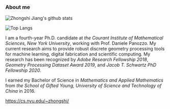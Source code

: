 ### About me
![Zhongshi Jiang's github stats](https://github-readme-stats.vercel.app/api?username=jiangzhongshi&count_private=true&show_icons=true)

![Top Langs](https://github-readme-stats.vercel.app/api/top-langs/?username=jiangzhongshi)

<!--
**jiangzhongshi/jiangzhongshi** is a ✨ _special_ ✨ repository because its `README.md` (this file) appears on your GitHub profile.

Here are some ideas to get you started:

- 🔭 I’m currently working on ...
- 🌱 I’m currently learning ...
- 👯 I’m looking to collaborate on ...
- 🤔 I’m looking for help with ...
- 💬 Ask me about ...
- 📫 How to reach me: ...
- 😄 Pronouns: ...
- ⚡ Fun fact: ...
-->

I am a fourth-year Ph.D. candidate at *the Courant Institute of Mathematical Sciences, New York University*, working with Prof. Daniele Panozzo. My current research aims to provide robust discrete geometry processing tools for machine learning, digital fabrication and scientific computing. 
My research has been recognized by *Adobe Research Fellowship 2018*, *Geometry Processing Dataset Award 2019*, and *Jacob T. Schwartz PhD Fellowship 2020*.

I earned my Bachelor of Science in *Mathematics and Applied Mathematics* from *the School of Gifted Young, University of Science and Technology of China* in 2016.

https://cs.nyu.edu/~zhongshi/
